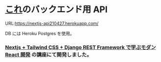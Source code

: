 # [これ](https://github.com/kazu-S-1110/nextjs_blog_todos_210428)のバックエンド用 API

URL:https://nextjs-api210427.herokuapp.com/

DB には Heroku Postgres を使用。

### [Nextjs + Tailwind CSS + Django REST Framework で学ぶモダン React 開発](https://www.udemy.com/course/nextjs-tailwind-css-django-rest-framework-react/) の講座にて開発しました。
